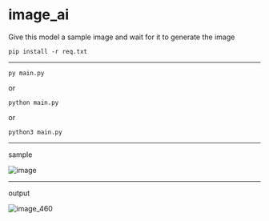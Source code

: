 # image_ai
Give this model a sample image and wait for it to generate the image

```
pip install -r req.txt
```
______________________________________
```
py main.py
```
or
```
python main.py
```
or
```
python3 main.py
```
______________________________________

sample




![image](https://github.com/user-attachments/assets/522be070-41dc-431d-bda2-567df2198d00)
______________________________________

output




![image_460](https://github.com/user-attachments/assets/8a90f059-151b-4482-b14c-b43c8a06febe)
